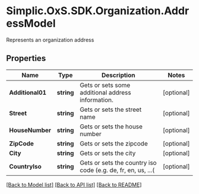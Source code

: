 # Simplic.OxS.SDK.Organization.AddressModel
Represents an organization address

## Properties

Name | Type | Description | Notes
------------ | ------------- | ------------- | -------------
**Additional01** | **string** | Gets or sets some additional address information. | [optional] 
**Street** | **string** | Gets or sets the street name | [optional] 
**HouseNumber** | **string** | Gets or sets the house number | [optional] 
**ZipCode** | **string** | Gets or sets the zipcode | [optional] 
**City** | **string** | Gets or sets the city | [optional] 
**CountryIso** | **string** | Gets or sets the country iso code (e.g. de, fr, en, us, ...( | [optional] 

[[Back to Model list]](../README.md#documentation-for-models) [[Back to API list]](../README.md#documentation-for-api-endpoints) [[Back to README]](../README.md)

